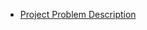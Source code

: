 * [Project Problem Description](https://github.com/faiyazsadi/CardiacRecord/blob/faiyazsadi/wiki/problem-description.md)

